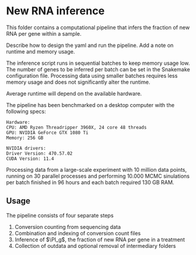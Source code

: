 # New RNA inference

This folder contains a computational pipeline that infers the fraction of new RNA per gene within a sample.

Describe how to design the yaml and run the pipeline.
Add a note on runtime and memory usage.


The inference script runs in sequential batches to keep memory usage low. The number of genes to be inferred per batch can be set in the Snakemake configuration file. Processing data using smaller batches requires less memory usage and does not significantly alter the runtime.

Average runtime will depend on the available hardware.

The pipeline has been benchmarked on a desktop computer with the following specs:
```
Hardware:
CPU: AMD Ryzen Threadripper 3960X, 24 core 48 threads
GPU: NVIDIA GeForce GTX 1080 Ti
Memory: 256 GB 

NVIDIA drivers:
Driver Version: 470.57.02
CUDA Version: 11.4 
```

Processing data from a large-scale experiment with 10 million data points, running on 30 parallel processes and performing 10.000 MCMC sinulations per batch finished in 96 hours and each batch required 130 GB RAM. 

## Usage
The pipeline consists of four separate steps
1) Conversion counting from sequencing data
 2) Combination and indexing of conversion count files
 3) Inference of $\PI_g$, the fraction of new RNA per gene in a treatment
 4) Collection of outdata and optional removal of intermediary folders
